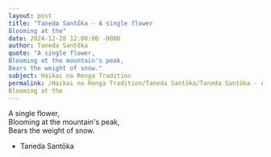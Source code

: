 ```yaml
---
layout: post
title: "Taneda Santōka - A single flower  
Blooming at the"
date: 2024-12-28 12:00:00 -0000
author: Taneda Santōka
quote: "A single flower,  
Blooming at the mountain's peak,  
Bears the weight of snow."
subject: Haikai no Renga Tradition
permalink: /Haikai no Renga Tradition/Taneda Santōka/Taneda Santōka - A single flower  
Blooming at the
---
```


A single flower,  
Blooming at the mountain's peak,  
Bears the weight of snow.

- Taneda Santōka
